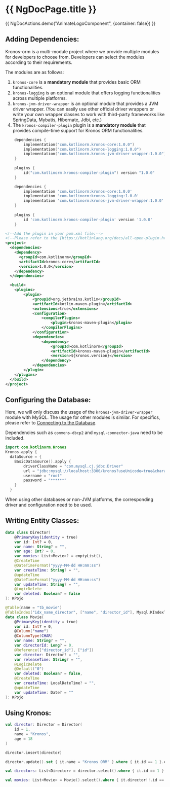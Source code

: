 # {{ NgDocPage.title }}

{{ NgDocActions.demo("AnimateLogoComponent", {container: false}) }}

## Adding Dependencies:

Kronos-orm is a multi-module project where we provide multiple modules for developers to choose from. Developers can select the modules according to their requirements.

The modules are as follows:

1. `kronos-core` is a **mandatory module** that provides basic ORM functionalities.
2. `kronos-logging` is an optional module that offers logging functionalities across multiple platforms.
3. `kronos-jvm-driver-wrapper` is an optional module that provides a JVM driver wrapper. (You can easily use other official driver wrappers or write your own wrapper classes to work with third-party frameworks like SpringData, Mybatis, Hibernate, Jdbi, etc.)
4. The `kronos-compiler-plugin` plugin is a **mandatory module** that provides compile-time support for Kronos ORM functionalities.

```kotlin group="import" name="gradle(kts)" icon="gradlekts"
    dependencies {
        implementation("com.kotlinorm.kronos-core:1.0.0")
        implementation("com.kotlinorm.kronos-logging:1.0.0")
        implementation("com.kotlinorm.kronos-jvm-driver-wrapper:1.0.0")
    }
    
    plugins {
        id("com.kotlinorm.kronos-compiler-plugin") version "1.0.0"
    }
```

```groovy group="import" name="gradle(groovy)" icon="gradle"
    dependencies {
        implementation 'com.kotlinorm:kronos-core:1.0.0'
        implementation 'com.kotlinorm:kronos-logging:1.0.0'
        implementation 'com.kotlinorm:kronos-jvm-driver-wrapper:1.0.0'
    }
    
    plugins {
        id 'com.kotlinorm.kronos-compiler-plugin' version '1.0.0'
    }
```

```xml group="import" name="maven" icon="maven"
<!--Add the plugin in your pom.xml file:-->
<!--Please refer to the [https://kotlinlang.org/docs/all-open-plugin.html#maven] for the detailed information.-->
<project>
  <dependencies>
    <dependency>
      <groupId>com.kotlinorm</groupId>
      <artifactId>kronos-core</artifactId>
      <version>1.0.0</version>
    </dependency>
  </dependencies>

  <build>
    <plugins>
        <plugin>
            <groupId>org.jetbrains.kotlin</groupId>
            <artifactId>kotlin-maven-plugin</artifactId>
            <extensions>true</extensions>
            <configuration>
                <compilerPlugins>
                    <plugin>kronos-maven-plugin</plugin>
                </compilerPlugins>
            </configuration>
            <dependencies>
                <dependency>
                    <groupId>com.kotlinorm</groupId>
                    <artifactId>kronos-maven-plugin</artifactId>
                    <version>${kronos.version}</version>
                </dependency>
            </dependencies>
        </plugin>
    </plugins>
  </build>
</project>
```

## Configuring the Database:

Here, we will only discuss the usage of the `kronos-jvm-driver-wrapper` module with MySQL. The usage for other modules is similar. For specifics, please refer to [Connecting to the Database](/documentation/en/database/connect-to-db).

Dependencies such as `commons-dbcp2` and `mysql-connector-java` need to be included.

```kotlin group="KronosConfig" name="KronosConfig.kt"
import com.kotlinorm.Kronos
Kronos.apply {
  dataSource = {
    BasicDataSource().apply {
        driverClassName = "com.mysql.cj.jdbc.Driver"
        url = "jdbc:mysql://localhost:3306/kronos?useUnicode=true&characterEncoding=utf-8&useSSL=false&serverTimezone=UTC"
        username = "root"
        password = "******"
    }
  }
```
When using other databases or non-JVM platforms, the corresponding driver and configuration need to be used.

## Writing Entity Classes:

```kotlin group="KPojo" name="Director.kt"
data class Director(
    @PrimaryKey(identity = true)
    var id: Int? = 0,
    var name: String? = "",
    var age: Int? = 0,
    var movies: List<Movie>? = emptyList(),
    @CreateTime
    @DateTimeFormat("yyyy-MM-dd HH:mm:ss")
    var createTime: String? = "",
    @updateTime
    @DateTimeFormat("yyyy-MM-dd HH:mm:ss")
    var updateTime: String? = "",
    @LogicDelete
    var deleted: Boolean? = false
): KPojo
```

```kotlin group="KPojo" name="Movie.kt"
@Table(name = "tb_movie")
@TableIndex("idx_name_director", ["name", "director_id"], Mysql.KIndexType.UNIQUE, Mysql.KIndexMethod.BTREE)
data class Movie(
    @PrimaryKey(identity = true)
    var id: Int? = 0,
    @Column("name")
    @ColumnType(CHAR)
    var name: String? = "",
    var directorId: Long? = 0,
    @Reference(["director_id"], ["id"])
    var director: Director? = "",
    var releaseTime: String? = "",
    @LogicDelete
    @Default("0")
    var deleted: Boolean? = false,
    @CreateTime
    var createTime: LocalDateTime? = "",
    @updateTime
    var updateTime: Date? = ""
): KPojo
```

## Using Kronos:

```kotlin group="Kronos" name="Kronos.kt"
val director: Director = Director(
    id = 1,
    name = "Kronos",
    age = 18
)

director.insert(director)

director.update().set { it.name = "Kronos ORM" }.where { it.id == 1 }.execute()

val directors: List<Director> = director.select().where { it.id == 1 }.queryList()

val movies: List<Movie> = Movie().select().where { it.director!!.id == director.id.value }.queryList()
```
